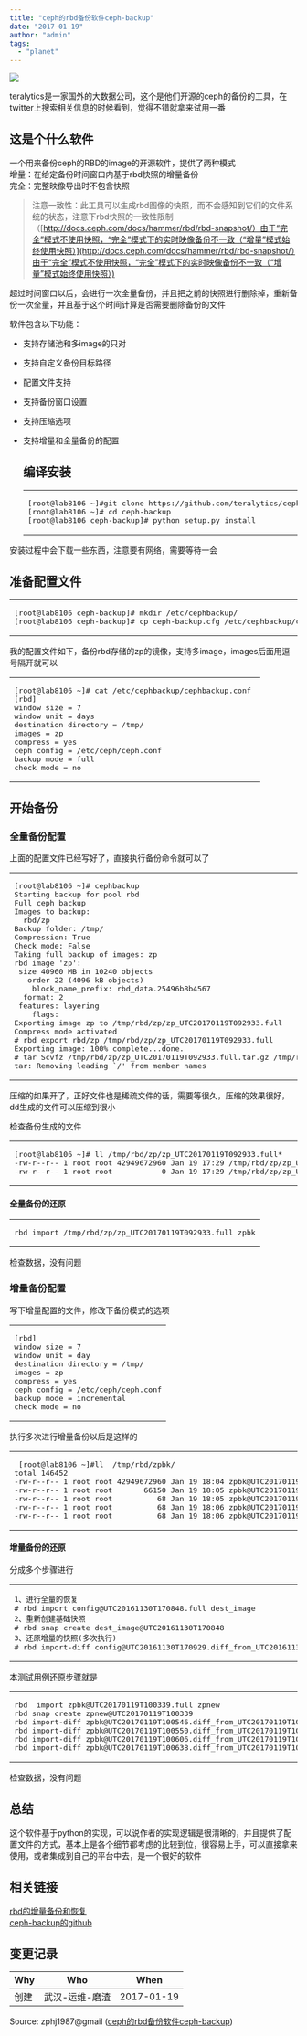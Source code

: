 ```yaml
---
title: "ceph的rbd备份软件ceph-backup"
date: "2017-01-19"
author: "admin"
tags: 
  - "planet"
---
```


  
![](images/backupmp.png)  

teralytics是一家国外的大数据公司，这个是他们开源的ceph的备份的工具，在twitter上搜索相关信息的时候看到，觉得不错就拿来试用一番

## 这是个什么软件

一个用来备份ceph的RBD的image的开源软件，提供了两种模式  
增量：在给定备份时间窗口内基于rbd快照的增量备份  
完全：完整映像导出时不包含快照

> 注意一致性：此工具可以生成rbd图像的快照，而不会感知到它们的文件系统的状态，注意下rbd快照的一致性限制（[http://docs.ceph.com/docs/hammer/rbd/rbd-snapshot/）由于“完全”模式不使用快照，“完全”模式下的实时映像备份不一致（“增量”模式始终使用快照）](http://docs.ceph.com/docs/hammer/rbd/rbd-snapshot/）由于“完全”模式不使用快照，“完全”模式下的实时映像备份不一致（“增量”模式始终使用快照）)

超过时间窗口以后，会进行一次全量备份，并且把之前的快照进行删除掉，重新备份一次全量，并且基于这个时间计算是否需要删除备份的文件

软件包含以下功能：

- 支持存储池和多image的只对
- 支持自定义备份目标路径
- 配置文件支持
- 支持备份窗口设置
- 支持压缩选项
- 支持增量和全量备份的配置
    
    ## 编译安装
    
    <table><tbody><tr><td class="code"><pre><span class="line">[root@lab8106 ~]<span class="comment">#git clone https://github.com/teralytics/ceph-backup.git</span></span><br><span class="line">[root@lab8106 ~]<span class="comment"># cd ceph-backup</span></span><br><span class="line">[root@lab8106 ceph-backup]<span class="comment"># python setup.py install</span></span><br></pre></td></tr></tbody></table>
    

安装过程中会下载一些东西，注意要有网络，需要等待一会

## 准备配置文件

<table><tbody><tr><td class="code"><pre><span class="line">[root@lab8106 ceph-backup]<span class="comment"># mkdir /etc/cephbackup/</span></span><br><span class="line">[root@lab8106 ceph-backup]<span class="comment"># cp ceph-backup.cfg /etc/cephbackup/cephbackup.conf</span></span><br></pre></td></tr></tbody></table>

我的配置文件如下，备份rbd存储的zp的镜像，支持多image，images后面用逗号隔开就可以  

<table><tbody><tr><td class="code"><pre><span class="line">[root@lab8106 ~]<span class="comment"># cat /etc/cephbackup/cephbackup.conf </span></span><br><span class="line">[rbd]</span><br><span class="line">window size = <span class="number">7</span></span><br><span class="line">window unit = days</span><br><span class="line">destination directory = /tmp/</span><br><span class="line">images = zp</span><br><span class="line">compress = yes</span><br><span class="line">ceph config = /etc/ceph/ceph.conf</span><br><span class="line">backup mode = full</span><br><span class="line">check mode = no</span><br></pre></td></tr></tbody></table>

## 开始备份

### 全量备份配置

上面的配置文件已经写好了，直接执行备份命令就可以了  

<table><tbody><tr><td class="code"><pre><span class="line">[root@lab8106 ~]<span class="comment"># cephbackup</span></span><br><span class="line">Starting backup <span class="keyword">for</span> pool rbd</span><br><span class="line">Full ceph backup</span><br><span class="line">Images to backup:</span><br><span class="line">	rbd/zp</span><br><span class="line">Backup folder: /tmp/</span><br><span class="line">Compression: True</span><br><span class="line">Check mode: False</span><br><span class="line">Taking full backup of images: zp</span><br><span class="line">rbd image <span class="string">'zp'</span>:</span><br><span class="line">	size <span class="number">40960</span> MB <span class="keyword">in</span> <span class="number">10240</span> objects</span><br><span class="line">	order <span class="number">22</span> (<span class="number">4096</span> kB objects)</span><br><span class="line">	block_name_prefix: rbd_data.<span class="number">25496</span>b8b4567</span><br><span class="line">	format: <span class="number">2</span></span><br><span class="line">	features: layering</span><br><span class="line">	flags: </span><br><span class="line">Exporting image zp to /tmp/rbd/zp/zp_UTC20170119T092933.full</span><br><span class="line">Compress mode activated</span><br><span class="line"><span class="comment"># rbd export rbd/zp /tmp/rbd/zp/zp_UTC20170119T092933.full</span></span><br><span class="line">Exporting image: <span class="number">100</span>% complete...done.</span><br><span class="line"><span class="comment"># tar Scvfz /tmp/rbd/zp/zp_UTC20170119T092933.full.tar.gz /tmp/rbd/zp/zp_UTC20170119T092933.full</span></span><br><span class="line">tar: Removing leading `/<span class="string">' from member names</span></span><br></pre></td></tr></tbody></table>

压缩的如果开了，正好文件也是稀疏文件的话，需要等很久，压缩的效果很好，dd生成的文件可以压缩到很小

检查备份生成的文件  

<table><tbody><tr><td class="code"><pre><span class="line">[root@lab8106 ~]<span class="comment"># ll /tmp/rbd/zp/zp_UTC20170119T092933.full*</span></span><br><span class="line">-rw-r--r-- <span class="number">1</span> root root <span class="number">42949672960</span> Jan <span class="number">19</span> <span class="number">17</span>:<span class="number">29</span> /tmp/rbd/zp/zp_UTC20170119T092933.full</span><br><span class="line">-rw-r--r-- <span class="number">1</span> root root           <span class="number">0</span> Jan <span class="number">19</span> <span class="number">17</span>:<span class="number">29</span> /tmp/rbd/zp/zp_UTC20170119T092933.full.tar.gz</span><br></pre></td></tr></tbody></table>

#### 全量备份的还原

<table><tbody><tr><td class="code"><pre><span class="line">rbd import /tmp/rbd/zp/zp_UTC20170119T092933.full zpbk</span><br></pre></td></tr></tbody></table>

检查数据，没有问题

### 增量备份配置

写下增量配置的文件，修改下备份模式的选项  

<table><tbody><tr><td class="code"><pre><span class="line">[rbd]</span><br><span class="line">window size = <span class="number">7</span></span><br><span class="line">window unit = day</span><br><span class="line">destination directory = /tmp/</span><br><span class="line">images = zp</span><br><span class="line">compress = yes</span><br><span class="line">ceph config = /etc/ceph/ceph.conf</span><br><span class="line">backup mode = incremental</span><br><span class="line">check mode = no</span><br></pre></td></tr></tbody></table>

执行多次进行增量备份以后是这样的  

<table><tbody><tr><td class="code"><pre><span class="line"> [root@lab8106 ~]<span class="comment">#ll  /tmp/rbd/zpbk/</span></span><br><span class="line">total <span class="number">146452</span></span><br><span class="line">-rw-r--r-- <span class="number">1</span> root root <span class="number">42949672960</span> Jan <span class="number">19</span> <span class="number">18</span>:<span class="number">04</span> zpbk@UTC20170119T100339.full</span><br><span class="line">-rw-r--r-- <span class="number">1</span> root root       <span class="number">66150</span> Jan <span class="number">19</span> <span class="number">18</span>:<span class="number">05</span> zpbk@UTC20170119T100546.diff_from_UTC20170119T100339</span><br><span class="line">-rw-r--r-- <span class="number">1</span> root root          <span class="number">68</span> Jan <span class="number">19</span> <span class="number">18</span>:<span class="number">05</span> zpbk@UTC20170119T100550.diff_from_UTC20170119T100546</span><br><span class="line">-rw-r--r-- <span class="number">1</span> root root          <span class="number">68</span> Jan <span class="number">19</span> <span class="number">18</span>:<span class="number">06</span> zpbk@UTC20170119T100606.diff_from_UTC20170119T100550</span><br><span class="line">-rw-r--r-- <span class="number">1</span> root root          <span class="number">68</span> Jan <span class="number">19</span> <span class="number">18</span>:<span class="number">06</span> zpbk@UTC20170119T100638.diff_from_UTC20170119T100606</span><br></pre></td></tr></tbody></table>

#### 增量备份的还原

分成多个步骤进行  

<table><tbody><tr><td class="code"><pre><span class="line"><span class="number">1</span>、进行全量的恢复</span><br><span class="line"><span class="comment"># rbd import config@UTC20161130T170848.full dest_image</span></span><br><span class="line"><span class="number">2</span>、重新创建基础快照</span><br><span class="line"><span class="comment"># rbd snap create dest_image@UTC20161130T170848</span></span><br><span class="line"><span class="number">3</span>、还原增量的快照(多次执行)</span><br><span class="line"><span class="comment"># rbd import-diff config@UTC20161130T170929.diff_from_UTC20161130T170848 dest_image</span></span><br></pre></td></tr></tbody></table>

本测试用例还原步骤就是  

<table><tbody><tr><td class="code"><pre><span class="line">rbd  import zpbk@UTC20170119T100339.full zpnew</span><br><span class="line">rbd snap create zpnew@UTC20170119T100339</span><br><span class="line">rbd import-diff zpbk@UTC20170119T100546.diff_from_UTC20170119T100339  zpnew</span><br><span class="line">rbd import-diff zpbk@UTC20170119T100550.diff_from_UTC20170119T100546  zpnew</span><br><span class="line">rbd import-diff zpbk@UTC20170119T100606.diff_from_UTC20170119T100550  zpnew</span><br><span class="line">rbd import-diff zpbk@UTC20170119T100638.diff_from_UTC20170119T100606  zpnew</span><br></pre></td></tr></tbody></table>

检查数据，没有问题

## 总结

这个软件基于python的实现，可以说作者的实现逻辑是很清晰的，并且提供了配置文件的方式，基本上是各个细节都考虑的比较到位，很容易上手，可以直接拿来使用，或者集成到自己的平台中去，是一个很好的软件

## 相关链接

[rbd的增量备份和恢复](http://www.zphj1987.com/2016/06/22/rbd%E7%9A%84%E5%A2%9E%E9%87%8F%E5%A4%87%E4%BB%BD%E5%92%8C%E6%81%A2%E5%A4%8D/)  
[ceph-backup的github](https://github.com/teralytics/ceph-backup)

## 变更记录

| Why | Who | When |
| --- | --- | --- |
| 创建 | 武汉-运维-磨渣 | 2017-01-19 |

Source: zphj1987@gmail ([ceph的rbd备份软件ceph-backup](http://www.zphj1987.com/2017/01/19/ceph-rbd-ceph-backup/))

